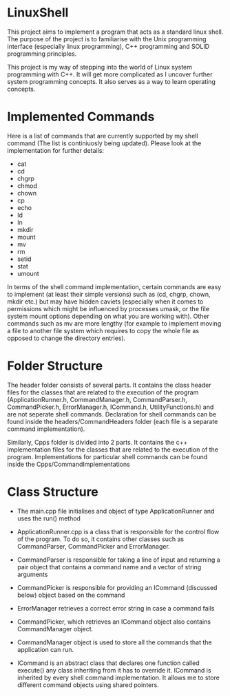 # LinuxShell

This project aims to implement a program that acts as a standard linux shell. The purpose of the project is to familiarise with the Unix programming interface (especially linux programming), C++ programming and SOLID programming principles.

This project is my way of stepping into the world of Linux system programming with C++. It will get more complicated as I uncover further system programming concepts. It also serves as a way to learn operating concepts.

# Implemented Commands

Here is a list of commands that are currently supported by my shell command (The list is continiuosly being updated). Please look at the implementation for further details:

- cat
- cd
- chgrp
- chmod
- chown
- cp
- echo
- ld
- ln
- mkdir
- mount
- mv
- rm
- setid
- stat
- umount

In terms of the shell command implementation, certain commands are easy to implement (at least their simple versions) such as (cd, chgrp, chown, mkdir etc.) but may have hidden caviets (especially when it comes to permissions which might be influenced by processes umask, or the file system mount options depending on what you are working with). Other commands such as mv are more lengthy (for example to implement moving a file to another file system which requires to copy the whole file as opposed to change the directory entries).

# Folder Structure

The header folder consists of several parts. It contains the class header files for the classes that are related to the execution of the program (ApplicationRunner.h, CommandManager.h, CommandParser.h, CommandPicker.h, ErrorManager.h, ICommand.h, UtilityFunctions.h) and are not seperate shell commands. Declaration for shell commands can be found inside the headers/CommandHeaders folder (each file is a separate command implementation).

Similarly, Cpps folder is divided into 2 parts. It contains the c++ implementation files for the classes that are related to the execution of the program. Implementations for particular shell commands can be found inside the Cpps/CommandImplementations

# Class Structure

- The main.cpp file initialises and object of type ApplicationRunner and uses the run() method
- ApplicationRunner.cpp is a class that is responsible for the control flow of the program. To do so, it contains other classes such as CommandParser, CommandPicker and ErrorManager.
- CommandParser is responsible for taking a line of input and returning a pair object that contains a command name and a vector of string arguments
- CommandPicker is responsible for providing an ICommand (discussed below) object based on the command
- ErrorManager retrieves a correct error string in case a command fails

- CommandPicker, which retrieves an ICommand object also contains CommandManager object.
- CommandManager object is used to store all the commands that the application can run.

- ICommand is an abstract class that declares one function called execute() any class inheriting from it has to override it. ICommand is inherited by every shell command implementation. It allows me to store different
  command objects using shared pointers.
